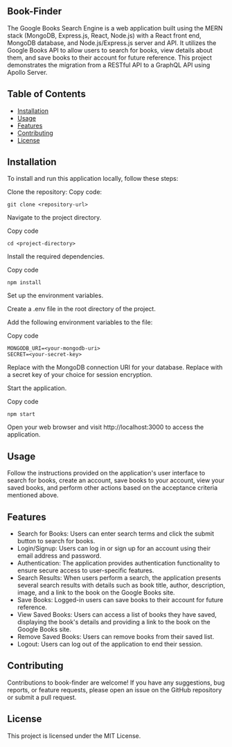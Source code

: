 ## Book-Finder
The Google Books Search Engine is a web application built using the MERN stack (MongoDB, Express.js, React, Node.js) with a React front end, MongoDB database, and Node.js/Express.js server and API. It utilizes the Google Books API to allow users to search for books, view details about them, and save books to their account for future reference. This project demonstrates the migration from a RESTful API to a GraphQL API using Apollo Server.

## Table of Contents
* [Installation](#installation)
* [Usage](#usage)
* [Features](#features)
* [Contributing](#contributing)
* [License](#license)
## Installation
To install and run this application locally, follow these steps:

Clone the repository:
Copy code:
```
git clone <repository-url>
```
Navigate to the project directory.

Copy code
```
cd <project-directory>
```
Install the required dependencies.

Copy code
```
npm install
```
Set up the environment variables.

Create a .env file in the root directory of the project.

Add the following environment variables to the file:

Copy code
```
MONGODB_URI=<your-mongodb-uri>
SECRET=<your-secret-key>
```
Replace <your-mongodb-uri> with the MongoDB connection URI for your database.
Replace <your-secret-key> with a secret key of your choice for session encryption.

Start the application.

Copy code
```
npm start
```
Open your web browser and visit http://localhost:3000 to access the application.
  
## Usage
Follow the instructions provided on the application's user interface to search for books, create an account, save books to your account, view your saved books, and perform other actions based on the acceptance criteria mentioned above.
  
## Features 
* Search for Books: Users can enter search terms and click the submit button to search for books.
* Login/Signup: Users can log in or sign up for an account using their email address and password.
* Authentication: The application provides authentication functionality to ensure secure access to user-specific features.
* Search Results: When users perform a search, the application presents several search results with details such as book title, author, description, image, and a link to the book on the Google Books site.
* Save Books: Logged-in users can save books to their account for future reference.
* View Saved Books: Users can access a list of books they have saved, displaying the book's details and providing a link to the book on the Google Books site.
* Remove Saved Books: Users can remove books from their saved list.
* Logout: Users can log out of the application to end their session.
  
## Contributing
Contributions to book-finder are welcome! If you have any suggestions, bug reports, or feature requests, please open an issue on the GitHub repository or submit a pull request.

## License
This project is licensed under the MIT License.
